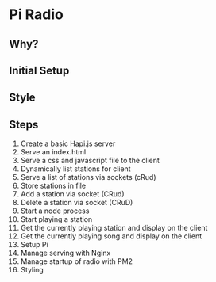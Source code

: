 # Pi Radio

## Why?

## Initial Setup

## Style

## Steps

1. Create a basic Hapi.js server
1. Serve an index.html
1. Serve a css and javascript file to the client
1. Dynamically list stations for client
1. Serve a list of stations via sockets (cRud)
1. Store stations in file
1. Add a station via socket (CRud)
1. Delete a station via socket (CRuD)
1. Start a node process
1. Start playing a station
1. Get the currently playing station and display on the client
1. Get the currently playing song and display on the client
1. Setup Pi
1. Manage serving with Nginx
1. Manage startup of radio with PM2
1. Styling
